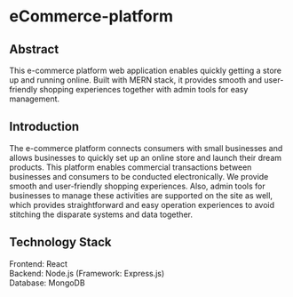 # eCommerce-platform
## Abstract
This e-commerce platform web application enables quickly getting a store up and running online. Built with MERN stack, it provides smooth and user-friendly shopping experiences together with admin tools for easy management.
## Introduction
The e-commerce platform connects consumers with small businesses and allows businesses to quickly set up an online store and launch their dream products. This platform enables commercial transactions between businesses and consumers to be conducted electronically. We provide smooth and user-friendly shopping experiences. Also, admin tools for businesses to manage these activities are supported on the site as well, which provides straightforward and easy operation experiences to avoid stitching the disparate systems and data together.
## Technology Stack
Frontend:	React \
Backend:	Node.js (Framework: Express.js) \
Database:	MongoDB

